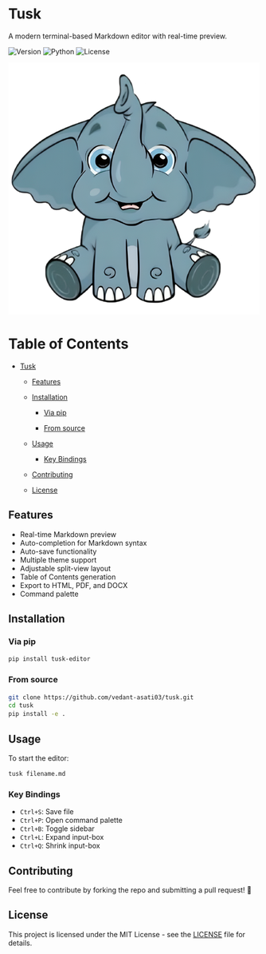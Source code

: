 # Tusk

A modern terminal-based Markdown editor with real-time preview.

![Version](https://img.shields.io/badge/version-0.1.0-blue)
![Python](https://img.shields.io/badge/python-3.10+-blue)
![License](https://img.shields.io/badge/license-MIT-green)

![](assets/tusk-logo.png)

# Table of Contents

* [Tusk](#tusk)

  * [Features](#features)

  * [Installation](#installation)

    * [Via pip](#via-pip)

    * [From source](#from-source)

  * [Usage](#usage)

    * [Key Bindings](#key-bindings)

  * [Contributing](#contributing)

  * [License](#license)



## Features

- Real-time Markdown preview
- Auto-completion for Markdown syntax
- Auto-save functionality
- Multiple theme support
- Adjustable split-view layout
- Table of Contents generation
- Export to HTML, PDF, and DOCX
- Command palette

## Installation

### Via pip
```bash
pip install tusk-editor
```

### From source

```bash
git clone https://github.com/vedant-asati03/tusk.git
cd tusk
pip install -e .
```

## Usage

To start the editor:
```bash
tusk filename.md
```

### Key Bindings

- `Ctrl+S`: Save file
- `Ctrl+P`: Open command palette
- `Ctrl+B`: Toggle sidebar
- `Ctrl+L`: Expand input-box
- `Ctrl+Q`: Shrink input-box

## Contributing
Feel free to contribute by forking the repo and submitting a pull request! 🚀

## License

This project is licensed under the MIT License - see the [LICENSE](LICENSE) file for details.